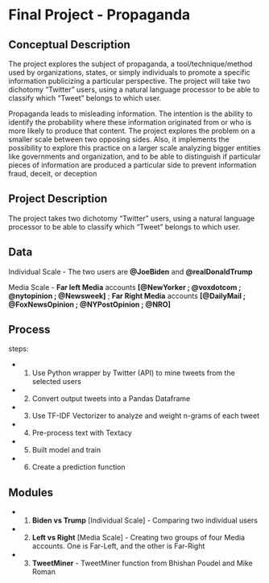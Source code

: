 # Final Project - Propaganda


## Conceptual Description

The project explores the subject of propaganda, a tool/technique/method used by organizations,
states, or simply individuals to promote a specific information publicizing a particular perspective. The
project will take two dichotomy “Twitter” users, using a natural language processor to be able to classify
which “Tweet” belongs to which user.

Propaganda leads to misleading information. The intention is the ability to identify the probability
where these information originated from or who is more likely to produce that content. The project
explores the problem on a smaller scale between two opposing sides. Also, it implements the possibility
to explore this practice on a larger scale analyzing bigger entities like governments and organization, and
to be able to distinguish if particular pieces of information are produced a particular side to prevent
information fraud, deceit, or deception

## Project Description

The project takes two dichotomy “Twitter” users, using a natural language processor to be able to classify
which “Tweet” belongs to which user.


## Data

Individual Scale - The two users are **@JoeBiden** and **@realDonaldTrump**

Media Scale - **Far left Media** accounts **[@NewYorker ; @voxdotcom ; @nytopinion ; @Newsweek]** ; **Far Right Media** accounts **[@DailyMail ; @FoxNewsOpinion ; @NYPostOpinion ; @NRO]**





## Process
steps:

- 1. Use Python wrapper by Twitter (API) to mine tweets from the selected users
- 2. Convert output tweets into a Pandas Dataframe
- 3. Use TF-IDF Vectorizer  to analyze and weight n-grams of each tweet
- 4. Pre-process text with Textacy
- 5. Built model and train
- 6. Create a prediction function

## Modules

- 1. **Biden vs Trump** [Individual Scale] - Comparing two individual users
- 2. **Left vs Right** [Media Scale] - Creating two groups of four Media accounts. One is Far-Left, and the other is Far-Right
- 3. **TweetMiner** - TweetMiner function from Bhishan Poudel and Mike Roman
